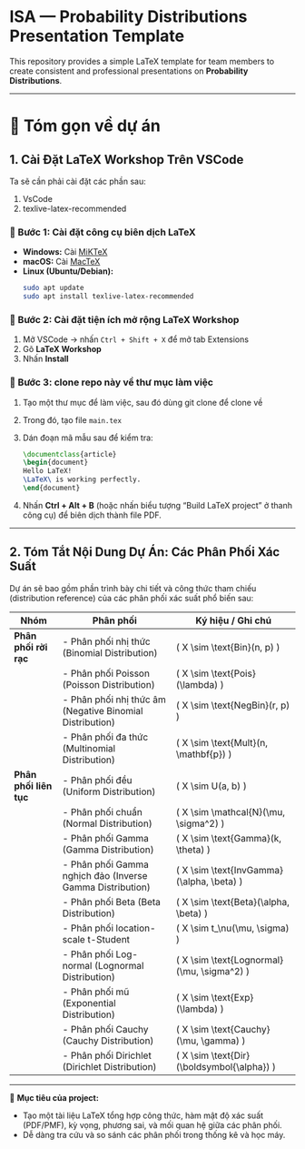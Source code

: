 # ISA — Probability Distributions Presentation Template

This repository provides a simple LaTeX template for team members to create consistent and professional presentations on **Probability Distributions**.

---


# 🧮 Tóm gọn về dự án

## 1. Cài Đặt LaTeX Workshop Trên VSCode

Ta sẽ cần phải cài đặt các phần sau:
1. VsCode
2. texlive-latex-recommended

### 🔧 Bước 1: Cài đặt công cụ biên dịch LaTeX
- **Windows:** Cài [MiKTeX](https://miktex.org/download)
- **macOS:** Cài [MacTeX](https://tug.org/mactex/)
- **Linux (Ubuntu/Debian):**
  ```bash
  sudo apt update
  sudo apt install texlive-latex-recommended


### 🧩 Bước 2: Cài đặt tiện ích mở rộng **LaTeX Workshop**

1. Mở VSCode → nhấn `Ctrl + Shift + X` để mở tab Extensions
2. Gõ **LaTeX Workshop**
3. Nhấn **Install**

### 📂 Bước 3: clone repo này về thư mục làm việc

1. Tạo một thư mục để làm việc, sau đó dùng git clone để clone về
2. Trong đó, tạo file `main.tex`
3. Dán đoạn mã mẫu sau để kiểm tra:

   ```latex
   \documentclass{article}
   \begin{document}
   Hello LaTeX!  
   \LaTeX\ is working perfectly.
   \end{document}
   ```
4. Nhấn **Ctrl + Alt + B** (hoặc nhấn biểu tượng “Build LaTeX project” ở thanh công cụ) để biên dịch thành file PDF.

---

## 2. Tóm Tắt Nội Dung Dự Án: Các Phân Phối Xác Suất

Dự án sẽ bao gồm phần trình bày chi tiết và công thức tham chiếu (distribution reference) của các phân phối xác suất phổ biến sau:

| Nhóm                   | Phân phối                                                 | Ký hiệu / Ghi chú                          |
| ---------------------- | --------------------------------------------------------- | ------------------------------------------ |
| **Phân phối rời rạc**  | - Phân phối nhị thức (Binomial Distribution)              | ( X \sim \text{Bin}(n, p) )                |
|                        | - Phân phối Poisson (Poisson Distribution)                | ( X \sim \text{Pois}(\lambda) )            |
|                        | - Phân phối nhị thức âm (Negative Binomial Distribution)  | ( X \sim \text{NegBin}(r, p) )             |
|                        | - Phân phối đa thức (Multinomial Distribution)            | ( X \sim \text{Mult}(n, \mathbf{p}) )      |
| **Phân phối liên tục** | - Phân phối đều (Uniform Distribution)                    | ( X \sim U(a, b) )                         |
|                        | - Phân phối chuẩn (Normal Distribution)                   | ( X \sim \mathcal{N}(\mu, \sigma^2) )      |
|                        | - Phân phối Gamma (Gamma Distribution)                    | ( X \sim \text{Gamma}(k, \theta) )         |
|                        | - Phân phối Gamma nghịch đảo (Inverse Gamma Distribution) | ( X \sim \text{InvGamma}(\alpha, \beta) )  |
|                        | - Phân phối Beta (Beta Distribution)                      | ( X \sim \text{Beta}(\alpha, \beta) )      |
|                        | - Phân phối location-scale t-Student                      | ( X \sim t_\nu(\mu, \sigma) )              |
|                        | - Phân phối Log-normal (Lognormal Distribution)           | ( X \sim \text{Lognormal}(\mu, \sigma^2) ) |
|                        | - Phân phối mũ (Exponential Distribution)                 | ( X \sim \text{Exp}(\lambda) )             |
|                        | - Phân phối Cauchy (Cauchy Distribution)                  | ( X \sim \text{Cauchy}(\mu, \gamma) )      |
|                        | - Phân phối Dirichlet (Dirichlet Distribution)            | ( X \sim \text{Dir}(\boldsymbol{\alpha}) ) |

---

📘 **Mục tiêu của project:**

* Tạo một tài liệu LaTeX tổng hợp công thức, hàm mật độ xác suất (PDF/PMF), kỳ vọng, phương sai, và mối quan hệ giữa các phân phối.
* Dễ dàng tra cứu và so sánh các phân phối trong thống kê và học máy.

```


```


